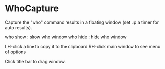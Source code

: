 # WhoCapture
Capture the "who" command results in a floating window (set up a timer for auto results). 

  who show       : show who window
  who hide       : hide who window
  
  LH-click a line to copy it to the clipboard
  RH-click main window to see menu of options
  
  Click title bar to drag window.
